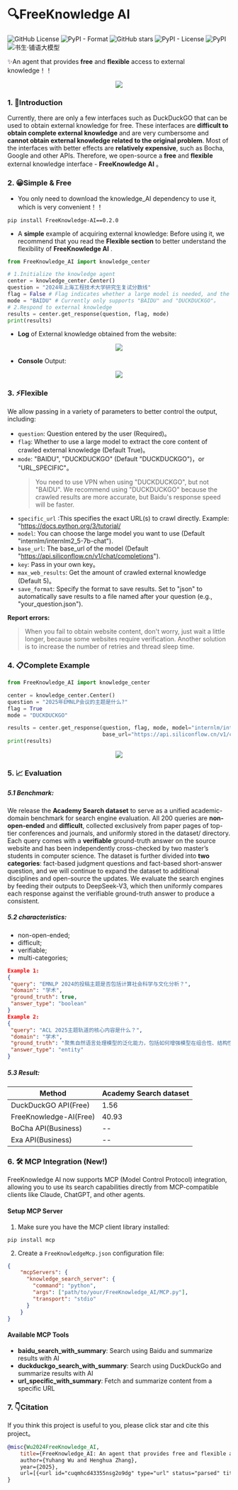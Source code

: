 # 🔍FreeKnowledge AI
![GitHub License](https://img.shields.io/github/license/VovyH/FreeKnowledge_AI?tab=MIT-1-ov-file)
![PyPI - Format](https://img.shields.io/pypi/format/FreeKnowledge-AI)
![GitHub stars](https://img.shields.io/github/stars/VovyH/FreeKnowledge_AI)
![PyPI - License](https://img.shields.io/pypi/l/FreeKnowledge-AI?color=purple)
![PyPI](https://img.shields.io/badge/PyPI-绿色??color=green)
![书生·铺语大模型](https://img.shields.io/badge/书生·浦语大模型-蓝色?color=blue)

✨An agent that provides **free** and **flexible** access to external knowledge！！
<div align="center">
     <img src="https://github.com/user-attachments/assets/df699fb5-8682-4b5a-97d4-c66c45a324af"/>
</div>


### 1. 📖Introduction

Currently, there are only a few interfaces such as DuckDuckGO that can be used to obtain external knowledge for free. These interfaces are **difficult to obtain complete external knowledge** and are very cumbersome and **cannot obtain external knowledge related to the original problem**. Most of the interfaces with better effects are **relatively expensive**, such as Bocha, Google and other APIs. Therefore, we open-source a **free** and **flexible** external knowledge interface - **FreeKnowledge AI** 。

### 2. 😀Simple & Free

- You only need to download the knowledge_AI dependency to use it, which is very convenient！！
```shell
pip install FreeKnowledge-AI==0.2.0
```

- A **simple** example of acquiring external knowledge:
Before using it, we recommend that you read the **Flexible section** to better understand the flexibility of **FreeKnowledge AI** .
```python
from FreeKnowledge_AI import knowledge_center

# 1.Initialize the knowledge agent
center = knowledge_center.Center()
question = "2024年上海工程技术大学研究生复试分数线"
flag = False # Flag indicates whether a large model is needed, and the output content will be more beautiful and standard.
mode = "BAIDU" # Currently only supports "BAIDU" and "DUCKDUCKGO"。
# 2.Respond to external knowledge
results = center.get_response(question, flag, mode)
print(results)
```

- **Log** of External knowledge obtained from the website:
<div align="center">
     <img src="https://github.com/user-attachments/assets/88632553-a275-4836-a3b5-3bf66485f54a"/>
</div>

- **Console** Output:
<div align="center">
     <img src="https://github.com/user-attachments/assets/751c351f-9e9e-4959-ba92-4b3b1f811411"/>
</div>

### 3. ⚡Flexible

We allow passing in a variety of parameters to better control the output, including:
- `question`: Question entered by the user (Required)。
- `flag`: Whether to use a large model to extract the core content of crawled external knowledge (Default True)。
- `mode`: "BAIDU", "DUCKDUCKGO" (Default "DUCKDUCKGO")，or "URL_SPECIFIC"。
  > You need to use VPN when using "DUCKDUCKGO", but not "BAIDU". We recommend using "DUCKDUCKGO" because the crawled results are more accurate, but Baidu's response speed will be faster.
- `specific_url` :This specifies the exact URL(s) to crawl directly. Example: "https://docs.python.org/3/tutorial/
- `model`: You can choose the large model you want to use (Default "internlm/internlm2_5-7b-chat").
- `base_url`: The base_url of the model (Default "https://api.siliconflow.cn/v1/chat/completions").
- `key`: Pass in your own key。
- `max_web_results`: Get the amount of crawled external knowledge (Default 5)。
- `save_format`: Specify the format to save results. Set to "json" to automatically save results to a file named after your question (e.g., "your_question.json").

**Report errors:**
> When you fail to obtain website content, don't worry, just wait a little longer, because some websites require verification. Another solution is to increase the number of retries and thread sleep time.

### 4. 📋Complete Example

```python
from FreeKnowledge_AI import knowledge_center

center = knowledge_center.Center()
question = "2025年EMNLP会议的主题是什么?"
flag = True 
mode = "DUCKDUCKGO"

results = center.get_response(question, flag, mode, model="internlm/internlm2_5-7b-chat", 
                              base_url="https://api.siliconflow.cn/v1/chat/completions", key = "xxx", max_web_results = 2)
print(results) 
```

<div align="center">
     <img src="https://github.com/user-attachments/assets/c7cd31bf-1732-476b-a4ca-d4c33529f644"/>
</div>

### 5. 📈 Evaluation
##### 5.1 Benchmark:
We release the **Academy Search dataset** to serve as a unified academic-domain benchmark for search engine evaluation. All 200 queries are **non-open-ended** and **difficult**, collected exclusively from paper pages of top-tier conferences and journals, and uniformly stored in the dataset/ directory. Each query comes with a **verifiable** ground-truth answer on the source website and has been independently cross-checked by two master’s students in computer science. The dataset is further divided into **two categories**: fact-based judgment questions and fact-based short-answer question, and we will continue to expand the dataset to additional disciplines and open-source the updates.
We evaluate the search engines by feeding their outputs to DeepSeek-V3, which then uniformly compares each response against the verifiable ground-truth answer to produce a consistent.
##### 5.2 characteristics:
- non-open-ended;
- difficult;
- verifiable;
- multi-categories;
```json
Example 1:
{
 "query": "EMNLP 2024的投稿主题是否包括计算社会科学与文化分析？",
 "domain": "学术",
 "ground_truth": true,
 "answer_type": "boolean"
}
Example 2:
{
 "query": "ACL 2025主题轨道的核心内容是什么？",
 "domain": "学术",
 "ground_truth": "聚焦自然语言处理模型的泛化能力，包括如何增强模型在组合性、结构性、跨任务、跨语言、跨领域及鲁棒性等多维度的泛化能力，探究影响泛化的因素，评估泛化能力的有效方法，以及大语言模型在泛化方面的关键局限性等",
 "answer_type": "entity"
}
```
##### 5.3 Result:
|Method| Academy Search dataset |
| -- | -- |
| DuckDuckGO API(Free) | 1.56 |
| FreeKnowledge-AI(Free) | 40.93 |
| BoCha API(Business) | -- |
| Exa API(Business) | -- |

### 6. 🛠️ MCP Integration (New!)

FreeKnowledge AI now supports MCP (Model Control Protocol) integration, allowing you to use its search capabilities directly from MCP-compatible clients like Claude, ChatGPT, and other agents.

#### Setup MCP Server

1. Make sure you have the MCP client library installed:
```
pip install mcp
```

2. Create a `FreeKnowledgeMcp.json` configuration file:
```json
{
    "mcpServers": {
      "knowledge_search_server": {
        "command": "python",
        "args": ["path/to/your/FreeKnowledge_AI/MCP.py"],
        "transport": "stdio"
      }
    }
}
```

#### Available MCP Tools

- **baidu_search_with_summary**: Search using Baidu and summarize results with AI
- **duckduckgo_search_with_summary**: Search using DuckDuckGo and summarize results with AI
- **url_specific_with_summary**: Fetch and summarize content from a specific URL


### 7. 👇Citation
If you think this project is useful to you, please click star and cite this project。

```bibtex
@misc{Wu2024FreeKnowledge_AI,
    title={FreeKnowledge_AI: An agent that provides free and flexible access to external knowledge,
    author={Yuhang Wu and Henghua Zhang},
    year={2025},
    url=[{<url id="cuqmhcd43355nsg2o9dg" type="url" status="parsed" title="GitHub -VovyH/FreeKnowledge_AI" wc="6723">https://github.com/VovyH/FreeKnowledge_AI</url>}](https://github.com/VovyH/FreeKnowledge_AI/),
}
```
  
